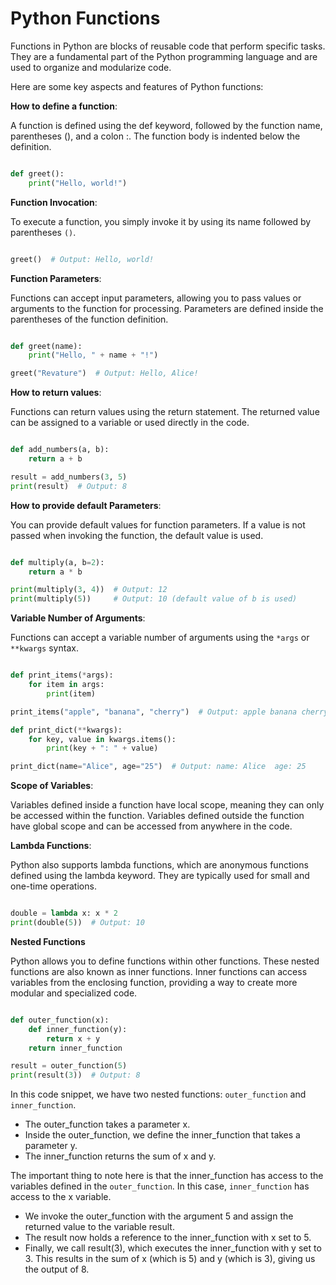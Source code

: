 # Python Functions

Functions in Python are blocks of reusable code that perform specific tasks. They are a fundamental part of the Python programming language and are used to organize and modularize code. 

Here are some key aspects and features of Python functions:

**How to define a function**:

A function is defined using the def keyword, followed by the function name, parentheses (), and a colon :. The function body is indented below the definition.

```python

def greet():
    print("Hello, world!")

```
**Function Invocation**:

To execute a function, you simply invoke it by using its name followed by parentheses `()`.

```python

greet()  # Output: Hello, world!

```

**Function Parameters**:

Functions can accept input parameters, allowing you to pass values or arguments to the function for processing. Parameters are defined inside the parentheses of the function definition.

```python

def greet(name):
    print("Hello, " + name + "!")

greet("Revature")  # Output: Hello, Alice!

```

**How to return values**:

Functions can return values using the return statement. The returned value can be assigned to a variable or used directly in the code.

```python

def add_numbers(a, b):
    return a + b

result = add_numbers(3, 5)
print(result)  # Output: 8

```

**How to provide default Parameters**:

You can provide default values for function parameters. If a value is not passed when invoking the function, the default value is used.

```python

def multiply(a, b=2):
    return a * b

print(multiply(3, 4))  # Output: 12
print(multiply(5))     # Output: 10 (default value of b is used)

```

**Variable Number of Arguments**:

Functions can accept a variable number of arguments using the `*args` or `**kwargs` syntax.

```python

def print_items(*args):
    for item in args:
        print(item)

print_items("apple", "banana", "cherry")  # Output: apple banana cherry

def print_dict(**kwargs):
    for key, value in kwargs.items():
        print(key + ": " + value)

print_dict(name="Alice", age="25")  # Output: name: Alice  age: 25

```

**Scope of Variables**:

Variables defined inside a function have local scope, meaning they can only be accessed within the function. Variables defined outside the function have global scope and can be accessed from anywhere in the code.

**Lambda Functions**:

Python also supports lambda functions, which are anonymous functions defined using the lambda keyword. They are typically used for small and one-time operations.

```python

double = lambda x: x * 2
print(double(5))  # Output: 10

```
**Nested Functions**

Python allows you to define functions within other functions. These nested functions are also known as inner functions. Inner functions can access variables from the enclosing function, providing a way to create more modular and specialized code.

```python

def outer_function(x):
    def inner_function(y):
        return x + y
    return inner_function

result = outer_function(5)
print(result(3))  # Output: 8
```

In this code snippet, we have two nested functions: `outer_function` and `inner_function`.

- The outer_function takes a parameter x.
- Inside the outer_function, we define the inner_function that takes a parameter y.
- The inner_function returns the sum of x and y.

The important thing to note here is that the inner_function has access to the variables defined in the `outer_function`. In this case, `inner_function` has access to the x variable.

- We invoke the outer_function with the argument 5 and assign the returned value to the variable result.
- The result now holds a reference to the inner_function with x set to 5.
- Finally, we call result(3), which executes the inner_function with y set to 3. This results in the sum of x (which is 5) and y (which is 3), giving us the output of 8.


